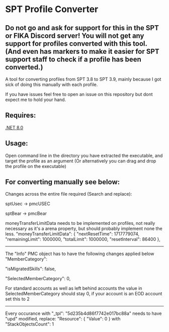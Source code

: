 # SPT Profile Converter
## Do not go and ask for support for this in the SPT or FIKA Discord server! You will not get any support for profiles converted with this tool. (And even has markers to make it easier for SPT support staff to check if a profile has been converted.)

A tool for converting profiles from SPT 3.8 to SPT 3.9, mainly because I got sick of doing this manually with each profile.

If you have issues feel free to open an issue on this repository but dont expect me to hold your hand.

## Requires:
[.NET 8.0](https://dotnet.microsoft.com/en-us/download/dotnet/8.0)

## Usage:

Open command line in the directory you have extracted the executable, and target the profile as an argument (Or alternatively you can drag and drop the profile on the executable)

## For converting manually see below:

Changes across the entire file required (Search and replace): 

sptUsec -> pmcUSEC

sptBear -> pmcBear

moneyTransferLimitData needs to be implemented on profiles, not really necessary as it's a arena property, but should probably implement none the less.
"moneyTransferLimitData": {
                "nextResetTime": 1717779074,
                "remainingLimit": 1000000,
                "totalLimit": 1000000,
                "resetInterval": 86400
            },


---
The "Info" PMC object has to have the following changes applied below "MemberCategory":

"isMigratedSkills": false,

"SelectedMemberCategory": 0,

For standard accounts as well as left behind accounts the value in SelectedMemberCategory should stay 0, if your account is an EOD account set this to 2

---
Every occurance with "_tpl": "5d235b4d86f7742e017bc88a" needs to have "upd" modified, replace: 
"Resource": {
     "Value": 0
}
with "StackObjectsCount": 1
